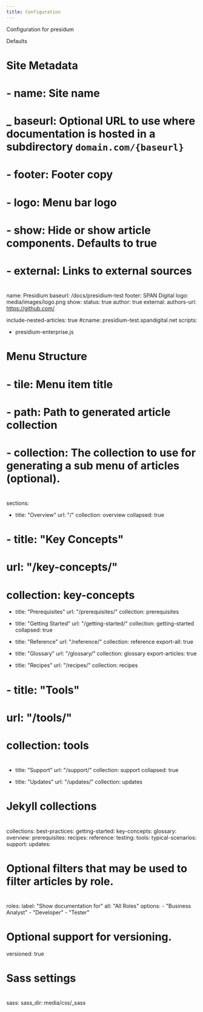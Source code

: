 ```yaml
---
title: Configuration
---
```


Configuration for presidum 

Defaults
#
# Site Metadata
#
# - name: Site name
# _ baseurl: Optional URL to use where documentation is hosted in a subdirectory `domain.com/{baseurl}`
# - footer: Footer copy
# - logo: Menu bar logo
# - show: Hide or show article components. Defaults to true
# - external: Links to external sources
#
name: Presidium
baseurl: /docs/presidium-test
footer: SPAN Digital
logo: media/images/logo.png
show:
  status: true
  author: true
external:
  authors-url: https://github.com/

include-nested-articles: true
#cname: presidium-test.spandigital.net
scripts:
  - presidium-enterprise.js

#
#
# Menu Structure
#
# - tile: Menu item title
# - path: Path to generated article collection
# - collection: The collection to use for generating a sub menu of articles (optional).
#
sections:
  - title: "Overview"
    url: "/"
    collection: overview
    collapsed: true

#  - title: "Key Concepts"
#    url: "/key-concepts/"
#    collection: key-concepts

  - title: "Prerequisites"
    url: "/prerequisites/"
    collection: prerequisites

  - title: "Getting Started"
    url: "/getting-started/"
    collection: getting-started
    collapsed: true

  - title: "Reference"
    url: "/reference/"
    collection: reference
    export-all: true

  - title: "Glossary"
    url: "/glossary/"
    collection: glossary
    export-articles: true

  - title: "Recipes"
    url: "/recipes/"
    collection: recipes

#  - title: "Tools"
#    url: "/tools/"
#    collection: tools
#
  - title: "Support"
    url: "/support/"
    collection: support
    collapsed: true

  - title: "Updates"
    url: "/updates/"
    collection: updates

#
# Jekyll collections
#
collections:
    best-practices:
    getting-started:
    key-concepts:
    glossary:
    overview:
    prerequisites:
    recipes:
    reference:
    testing:
    tools:
    typical-scenarios:
    support:
    updates:

#
# Optional filters that may be used to filter articles by role.
#
roles:
  label: "Show documentation for"
  all: "All Roles"
  options:
    - "Business Analyst"
    - "Developer"
    - "Tester"

# Optional support for versioning.
versioned: true

#
# Sass settings
#
sass:
    sass_dir: media/css/_sass